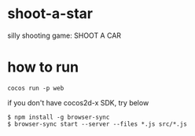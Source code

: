 # shoot-a-star
silly shooting game: SHOOT A CAR

# how to run

```
cocos run -p web
```

if you don't have cocos2d-x SDK, try below

```
$ npm install -g browser-sync
$ browser-sync start --server --files *.js src/*.js
```

